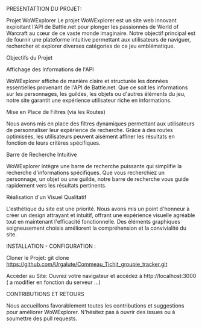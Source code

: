 PRESENTATTION DU PROJET:

Projet WoWExplorer
Le projet WoWExplorer est un site web innovant exploitant l'API de Battle.net pour plonger les passionnés de World of Warcraft au cœur de ce vaste monde imaginaire. 
Notre objectif principal est de fournir une plateforme intuitive permettant aux utilisateurs de naviguer, rechercher et explorer diverses catégories de ce jeu emblématique.

Objectifs du Projet

Affichage des Informations de l'API

WoWExplorer affiche de manière claire et structurée les données essentielles provenant de l'API de Battle.net. 
Que ce soit les informations sur les personnages, les guildes, les objets ou d'autres éléments du jeu, notre site garantit une expérience utilisateur riche en informations.

Mise en Place de Filtres (via les Routes)

Nous avons mis en place des filtres dynamiques permettant aux utilisateurs de personnaliser leur expérience de recherche. 
Grâce à des routes optimisées, les utilisateurs peuvent aisément affiner les résultats en fonction de leurs critères spécifiques.

Barre de Recherche Intuitive

WoWExplorer intègre une barre de recherche puissante qui simplifie la recherche d'informations spécifiques. 
Que vous recherchiez un personnage, un objet ou une guilde, notre barre de recherche vous guide rapidement vers les résultats pertinents.

Réalisation d'un Visuel Qualitatif

L'esthétique du site est une priorité. Nous avons mis un point d'honneur à créer un design attrayant et intuitif, offrant une expérience visuelle agréable tout en maintenant l'efficacité fonctionnelle. 
Des éléments graphiques soigneusement choisis améliorent la compréhension et la convivialité du site.


INSTALLATION - CONFIGURATION :


Cloner le Projet:
git clone https://github.com/Urgalute/Commeau_Tichit_groupie_tracker.git

Accéder au Site:
Ouvrez votre navigateur et accédez à http://localhost:3000   ( a modifier en fonction du serveur ...) 


CONTRIBUTIONS ET RETOURS

Nous accueillons favorablement toutes les contributions et suggestions pour améliorer WoWExplorer. 
N'hésitez pas à ouvrir des issues ou à soumettre des pull requests.


